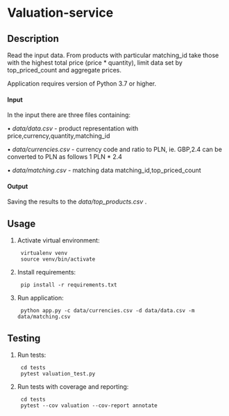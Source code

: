 # Valuation-service

## Description

Read the input data. From products with particular matching_id take those with the highest total price (price * quantity), limit data set by top_priced_count and aggregate prices.

Application requires version of Python 3.7 or higher.

#### Input

In the input there are three files containing:
    
 • _data/data.csv_ - product representation with price,currency,quantity,matching_id
 
 • _data/currencies.csv_ - currency code and ratio to PLN, ie. GBP,2.4 can be converted to PLN as follows 1 PLN * 2.4
 
 • _data/matching.csv_ - matching data matching_id,top_priced_count

#### Output

Saving the results to the  _data/top_products.csv_ . 

## Usage

1. Activate virtual environment:

        virtualenv venv
        source venv/bin/activate

2. Install requirements:

        pip install -r requirements.txt

3. Run application:

        python app.py -c data/currencies.csv -d data/data.csv -m data/matching.csv

## Testing

1. Run tests:

        cd tests
        pytest valuation_test.py

2. Run tests with coverage and reporting:

        cd tests
        pytest --cov valuation --cov-report annotate
        
